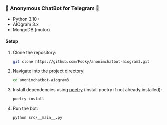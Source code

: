 ### 🤖 Anonymous ChatBot for Telegram 📱

* Python 3.10+
* AIOgram 3.x
* MongoDB (motor)

#### Setup

1. Clone the repository:
    ```bash
    git clone https://github.com/Fsoky/anonimchatbot-aiogram3.git
    ```

2. Navigate into the project directory:
    ```bash
    cd anonimchatbot-aiogram3
    ```

3. Install dependencies using [poetry](https://python-poetry.org/docs/) (install poetry if not already installed):
    ```bash
    poetry install
    ```

4. Run the bot:
    ```bash
    python src/__main__.py
    ```


